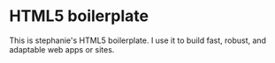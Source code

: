 # HTML5 boilerplate
This is stephanie's HTML5 boilerplate. I use it to build fast, robust, and adaptable web apps or sites.
